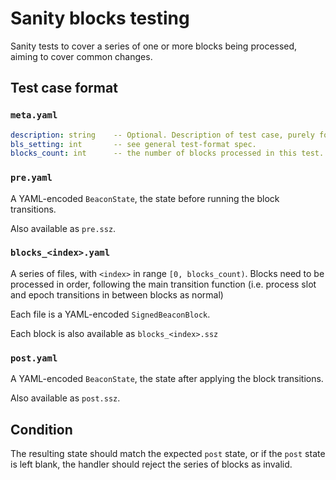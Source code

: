 # Sanity blocks testing

Sanity tests to cover a series of one or more blocks being processed, aiming to cover common changes.

## Test case format

### `meta.yaml`

```yaml
description: string    -- Optional. Description of test case, purely for debugging purposes.
bls_setting: int       -- see general test-format spec.
blocks_count: int      -- the number of blocks processed in this test.
```


### `pre.yaml`

A YAML-encoded `BeaconState`, the state before running the block transitions.

Also available as `pre.ssz`.


### `blocks_<index>.yaml`

A series of files, with `<index>` in range `[0, blocks_count)`. Blocks need to be processed in order,
 following the main transition function (i.e. process slot and epoch transitions in between blocks as normal)

Each file is a YAML-encoded `SignedBeaconBlock`.

Each block is also available as `blocks_<index>.ssz`

### `post.yaml`

A YAML-encoded `BeaconState`, the state after applying the block transitions.

Also available as `post.ssz`.


## Condition

The resulting state should match the expected `post` state, or if the `post` state is left blank,
 the handler should reject the series of blocks as invalid.
